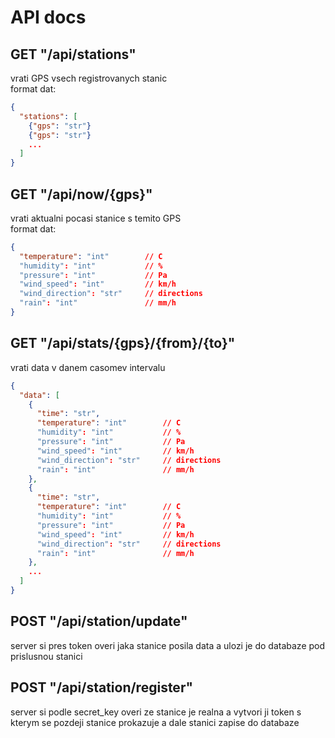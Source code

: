# API docs

## GET "/api/stations"
vrati GPS vsech registrovanych stanic <br/> 
format dat:
```json
{
  "stations": [
    {"gps": "str"}
    {"gps": "str"}
    ...
  ]
}
```

## GET "/api/now/{gps}"
vrati aktualni pocasi stanice s temito GPS <br/> 
format dat:
```json
{
  "temperature": "int"        // C
  "humidity": "int"           // %
  "pressure": "int"           // Pa
  "wind_speed": "int"         // km/h
  "wind_direction": "str"     // directions
  "rain": "int"               // mm/h 
}
```

## GET "/api/stats/{gps}/{from}/{to}"
vrati data v danem casomev intervalu <br/>
```json
{
  "data": [
    {
      "time": "str",
      "temperature": "int"        // C
      "humidity": "int"           // %
      "pressure": "int"           // Pa
      "wind_speed": "int"         // km/h
      "wind_direction": "str"     // directions
      "rain": "int"               // mm/h 
    },
    {
      "time": "str",
      "temperature": "int"        // C
      "humidity": "int"           // %
      "pressure": "int"           // Pa
      "wind_speed": "int"         // km/h
      "wind_direction": "str"     // directions
      "rain": "int"               // mm/h 
    },
    ...
  ]
}
```

## POST "/api/station/update"
server si pres token overi jaka stanice posila data a ulozi je do databaze pod prislusnou stanici

## POST "/api/station/register"
server si podle secret_key overi ze stanice je realna a vytvori ji token s kterym se pozdeji stanice prokazuje a dale stanici zapise do databaze
